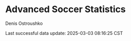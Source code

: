 # Advanced Soccer Statistics
Denis Ostroushko

<!-- gfm -->

Last successful data update: 2025-03-03 08:16:25 CST
